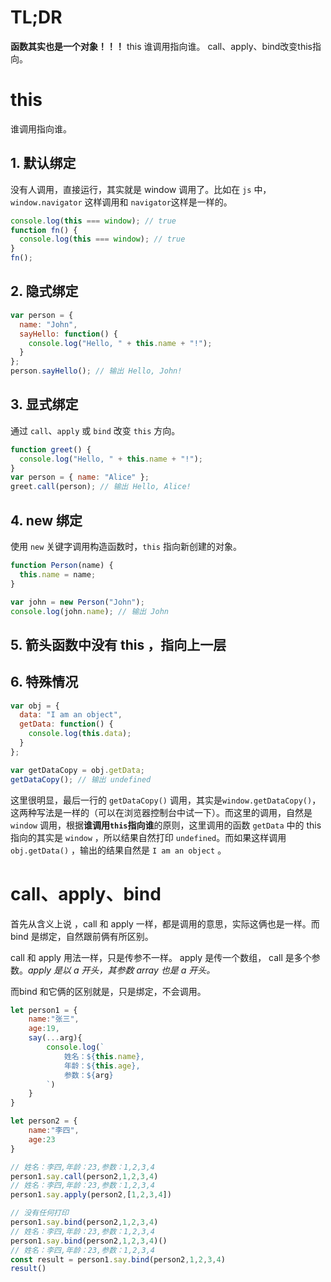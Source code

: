 # TL;DR

**函数其实也是一个对象！！！**
this 谁调用指向谁。
call、apply、bind改变this指向。

# this

谁调用指向谁。

## 1. 默认绑定
没有人调用，直接运行，其实就是 window 调用了。比如在 `js` 中，`window.navigator` 这样调用和 `navigator`这样是一样的。

```js
console.log(this === window); // true
function fn() {
  console.log(this === window); // true
}
fn();
```
## 2. 隐式绑定

```js
var person = {
  name: "John",
  sayHello: function() {
    console.log("Hello, " + this.name + "!");
  }
};
person.sayHello(); // 输出 Hello, John!
```
## 3. 显式绑定

通过 `call`、`apply` 或 `bind` 改变 `this` 方向。
```js
function greet() {
  console.log("Hello, " + this.name + "!");
}
var person = { name: "Alice" };
greet.call(person); // 输出 Hello, Alice!
```

## 4. new 绑定

使用 `new` 关键字调用构造函数时，`this` 指向新创建的对象。
```js
function Person(name) {
  this.name = name;
}

var john = new Person("John");
console.log(john.name); // 输出 John
```

## 5. 箭头函数中没有 this ，指向上一层
## 6. 特殊情况

```js
var obj = {
  data: "I am an object",
  getData: function() {
    console.log(this.data);
  }
};

var getDataCopy = obj.getData;
getDataCopy(); // 输出 undefined
```

这里很明显，最后一行的 `getDataCopy()` 调用，其实是`window.getDataCopy()`，这两种写法是一样的（可以在浏览器控制台中试一下）。而这里的调用，自然是 `window` 调用，根据**谁调用`this`指向谁**的原则，这里调用的函数 `getData` 中的 this 指向的其实是 `window` ，所以结果自然打印 `undefined`。而如果这样调用 `obj.getData()` ，输出的结果自然是 `I am an object` 。

# call、apply、bind

首先从含义上说 ，call 和 apply 一样，都是调用的意思，实际这俩也是一样。而 bind 是绑定，自然跟前俩有所区别。

call 和 apply 用法一样，只是传参不一样。 apply 是传一个数组， call 是多个参数。*apply 是以 a 开头，其参数 array 也是 a 开头。*

而bind 和它俩的区别就是，只是绑定，不会调用。

```js
let person1 = {
    name:"张三",
    age:19,
    say(...arg){
        console.log(`
	        姓名：${this.name},
	        年龄：${this.age},
	        参数：${arg}
	    `)
    }
}

let person2 = {
    name:"李四",
    age:23
}

// 姓名：李四,年龄：23,参数：1,2,3,4
person1.say.call(person2,1,2,3,4) 
// 姓名：李四,年龄：23,参数：1,2,3,4
person1.say.apply(person2,[1,2,3,4]) 

// 没有任何打印 
person1.say.bind(person2,1,2,3,4) 
// 姓名：李四,年龄：23,参数：1,2,3,4
person1.say.bind(person2,1,2,3,4)() 
// 姓名：李四,年龄：23,参数：1,2,3,4
const result = person1.say.bind(person2,1,2,3,4)
result()
```
